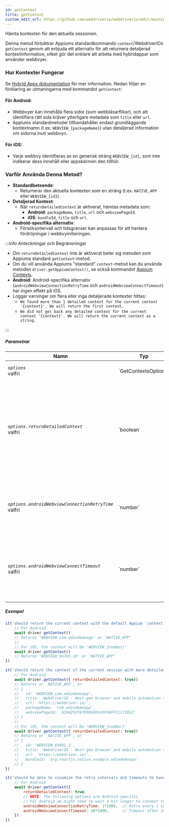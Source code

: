 ```yaml
---
id: getContext
title: getContext
custom_edit_url: https://github.com/webdriverio/webdriverio/edit/main/packages/webdriverio/src/commands/mobile/getContext.ts
---
```


Hämta kontexten för den aktuella sessionen.

Denna metod förbättrar Appiums standardkommando `context`/WebdriverIOs `getContext` genom att erbjuda ett alternativ för att 
returnera detaljerad kontextinformation, vilket gör det enklare att arbeta med hybridappar som använder webbvyer.

### Hur Kontexter Fungerar
Se [Hybrid Apps dokumentation](/docs/api/mobile#hybrid-apps) för mer information. Nedan följer en förklaring av utmaningarna med kommandot `getContext`:

#### För Android:
- Webbvyer kan innehålla flera sidor (som webbläsarflikar), och att identifiera rätt sida kräver ytterligare metadata
  som `title` eller `url`.
- Appiums standardmetoder tillhandahåller endast grundläggande kontextnamn (t.ex. `WEBVIEW_{packageName}`) utan detaljerad information
  om sidorna inuti webbvyn.

#### För iOS:
- Varje webbvy identifieras av en generisk sträng `WEBVIEW_{id}`, som inte indikerar dess innehåll eller appskärmen
  den tillhör.

### Varför Använda Denna Metod?
- **Standardbeteende**:
  - Returnerar den aktuella kontexten som en sträng (t.ex. `NATIVE_APP` eller `WEBVIEW_{id}`).
- **Detaljerad Kontext**:
  - När `returnDetailedContext` är aktiverat, hämtas metadata som:
    - **Android**: `packageName`, `title`, `url` och `webviewPageId`.
    - **iOS**: `bundleId`, `title` och `url`.
- **Android-specifika alternativ**:
  - Försöksintervall och tidsgränser kan anpassas för att hantera fördröjningar i webbvyinitieringen.

:::info Anteckningar och Begränsningar

- Om `returnDetailedContext` inte är aktiverat beter sig metoden som Appiums standard `getContext`-metod.
- Om du vill använda Appiums "standard" `context`-metod kan du använda metoden `driver.getAppiumContext()`, se
också kommandot [Appium Contexts](/docs/api/appium#getappiumcontext).
- **Android:** Android-specifika alternativ (`androidWebviewConnectionRetryTime` och `androidWebviewConnectTimeout`) har ingen effekt på iOS.
- Loggar varningar om flera eller inga detaljerade kontexter hittas:
  - `We found more than 1 detailed context for the current context '{context}'. We will return the first context.`
  - `We did not get back any detailed context for the current context '{context}'. We will return the current context as a string.`

:::

##### Parametrar

<table>
  <thead>
    <tr>
      <th>Namn</th><th>Typ</th><th>Detaljer</th>
    </tr>
  </thead>
  <tbody>
    <tr>
      <td><code><var>options</var></code><br /><span className="label labelWarning">valfri</span></td>
      <td>`GetContextsOptions`</td>
      <td>Alternativen för `getContext` (valfritt)</td>
    </tr>
    <tr>
      <td><code><var>options.returnDetailedContext</var></code><br /><span className="label labelWarning">valfri</span></td>
      <td>`boolean`</td>
      <td>Som standard returnerar vi endast kontextnamnet baserat på Appiums standard `context` API, vilket endast är en sträng. Om du vill få tillbaka detaljerad kontextinformation, ställ in detta till `true`. Standard är `false` (valfritt).</td>
    </tr>
    <tr>
      <td><code><var>options.androidWebviewConnectionRetryTime</var></code><br /><span className="label labelWarning">valfri</span></td>
      <td>`number`</td>
      <td>Tiden i millisekunder att vänta mellan varje försök att ansluta till webbvyn. Standard är `500` ms (valfritt). <br /><strong>ENDAST FÖR ANDROID</strong></td>
    </tr>
    <tr>
      <td><code><var>options.androidWebviewConnectTimeout</var></code><br /><span className="label labelWarning">valfri</span></td>
      <td>`number`</td>
      <td>Den maximala tiden i millisekunder att vänta på att en webbvysida ska upptäckas. Standard är `5000` ms (valfritt). <br /><strong>ENDAST FÖR ANDROID</strong></td>
    </tr>
  </tbody>
</table>

##### Exempel

```js title="default.test.js"
it('should return the current context with the default Appium `context` method', async () => {
    // For Android
    await driver.getContext()
    // Returns 'WEBVIEW_com.wdiodemoapp' or 'NATIVE_APP'
    //
    // For iOS, the context will be 'WEBVIEW_{number}'
    await driver.getContext()
    // Returns 'WEBVIEW_94703.19' or 'NATIVE_APP'
})

```

```js title="detailed.test.js"
it('should return the context of the current session with more detailed information', async () => {
    // For Android
    await driver.getContext({ returnDetailedContext: true})
    // Returns or `NATIVE_APP`, or
    // {
    //   id: 'WEBVIEW_com.wdiodemoapp',
    //   title: 'WebdriverIO · Next-gen browser and mobile automation test framework for Node.js | WebdriverIO',
    //   url: 'https://webdriver.io/',
    //   packageName: 'com.wdiodemoapp',
    //   webviewPageId: '5C0425CF67E9B169245F48FF21172912'
    // }
    //
    // For iOS, the context will be 'WEBVIEW_{number}'
    await driver.getContext({ returnDetailedContext: true})
    // Returns or `NATIVE_APP`, or
    // {
    //   id: 'WEBVIEW_64981.1',
    //   title: 'WebdriverIO · Next-gen browser and mobile automation test framework for Node.js | WebdriverIO',
    //   url: 'https://webdriver.io/',
    //   bundleId: 'org.reactjs.native.example.wdiodemoapp'
    // }
})

```

```js title="customize.retry.test.js"
it('should be able to cusomize the retry intervals and timeouts to handle delayed webview initialization', async () => {
    // For Android
    await driver.getContext({
        returnDetailedContext: true,
        // NOTE: The following options are Android-specific
        // For Android we might need to wait a bit longer to connect to the webview, so we can provide some additional options
        androidWebviewConnectionRetryTime: 1*1000,  // Retry every 1 second
        androidWebviewConnectTimeout: 10*1000,      // Timeout after 10 seconds
    })
})
```